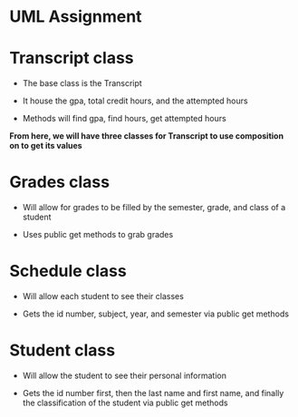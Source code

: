 # UML Assignment

# Transcript class
 - The base class is the Transcript  

 - It house the gpa, total credit hours, and the attempted hours     
 - Methods will find gpa, find hours, get attempted hours


**From here, we will have three classes for Transcript to use composition on to get its values**


# Grades class

 - Will allow for grades to be filled by the semester, grade, and class of a student

 - Uses public get methods to grab grades

# Schedule class

 - Will allow each student to see their classes

 - Gets the id number, subject, year, and semester via public get methods

# Student class

 - Will allow the student to see their personal information

 - Gets the id number first, then the last name and first name, and finally the classification of the student via public get methods

